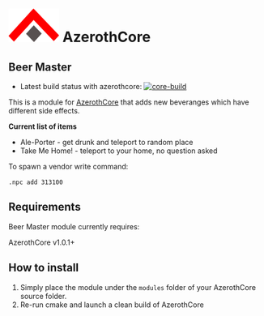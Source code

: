 # ![logo](https://raw.githubusercontent.com/azerothcore/azerothcore.github.io/master/images/logo-github.png) AzerothCore
## Beer Master
- Latest build status with azerothcore: [![core-build](https://github.com/freekode/mod-joes-tavern/actions/workflows/core-build.yml/badge.svg)](https://github.com/freekode/mod-joes-tavern/actions/workflows/core-build.yml)


This is a module for [AzerothCore](http://www.azerothcore.org) that adds new beveranges which have different side effects.

**Current list of items**

* Ale-Porter - get drunk and teleport to random place
* Take Me Home! - teleport to your home, no question asked

To spawn a vendor write command:
```
.npc add 313100
```

## Requirements

Beer Master module currently requires:

AzerothCore v1.0.1+

## How to install

1. Simply place the module under the `modules` folder of your AzerothCore source folder.
2. Re-run cmake and launch a clean build of AzerothCore
